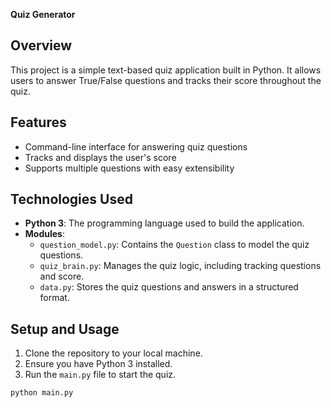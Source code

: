 **Quiz Generator**

## Overview

This project is a simple text-based quiz application built in Python. It allows users to answer True/False questions and tracks their score throughout the quiz.

## Features

- Command-line interface for answering quiz questions
- Tracks and displays the user's score
- Supports multiple questions with easy extensibility

## Technologies Used

- **Python 3**: The programming language used to build the application.
- **Modules**:
  - `question_model.py`: Contains the `Question` class to model the quiz questions.
  - `quiz_brain.py`: Manages the quiz logic, including tracking questions and score.
  - `data.py`: Stores the quiz questions and answers in a structured format.

## Setup and Usage

1. Clone the repository to your local machine.
2. Ensure you have Python 3 installed.
3. Run the `main.py` file to start the quiz.

```bash
python main.py
